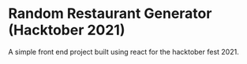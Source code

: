 # Random Restaurant Generator (Hacktober 2021)

A simple front end project built using react for the hacktober fest 2021.

